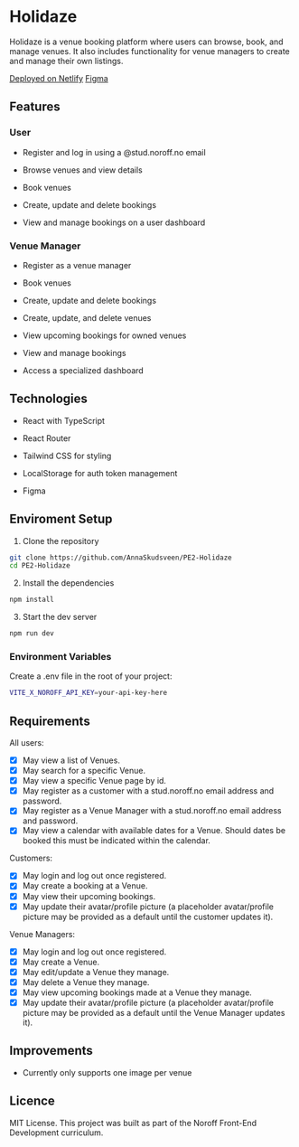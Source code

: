 # Holidaze

Holidaze is a venue booking platform where users can browse, book, and manage venues. It also includes functionality for venue managers to create and manage their own listings.

[Deployed on Netlify](https://holidaze-as.netlify.app/)
[Figma](https://www.figma.com/design/qro0mYvXWzb2EZL9V0HKxE/Holidaze?node-id=39-166&p=f&t=pG7TxYyICgQGKWpe-0)


## Features

### User

- Register and log in using a @stud.noroff.no email

- Browse venues and view details

- Book venues

- Create, update and delete bookings

- View and manage bookings on a user dashboard

### Venue Manager

- Register as a venue manager

- Book venues

- Create, update and delete bookings

- Create, update, and delete venues

- View upcoming bookings for owned venues

- View and manage bookings

- Access a specialized dashboard

## Technologies

- React with TypeScript

- React Router

- Tailwind CSS for styling

- LocalStorage for auth token management

- Figma

## Enviroment Setup

1. Clone the repository

```Bash
git clone https://github.com/AnnaSkudsveen/PE2-Holidaze
cd PE2-Holidaze
```

2. Install the dependencies

```Bash
npm install
```

3. Start the dev server

```Bash
npm run dev
```

### Environment Variables
Create a .env file in the root of your project:
````Bash
VITE_X_NOROFF_API_KEY=your-api-key-here
````

## Requirements

All users:

- [x] May view a list of Venues.
- [x] May search for a specific Venue.
- [x] May view a specific Venue page by id.
- [x] May register as a customer with a stud.noroff.no email address and password.
- [x] May register as a Venue Manager with a stud.noroff.no email address and password.
- [x] May view a calendar with available dates for a Venue. Should dates be booked this must be indicated within the calendar.

Customers:

- [x] May login and log out once registered.
- [x] May create a booking at a Venue.
- [x] May view their upcoming bookings.
- [x] May update their avatar/profile picture (a placeholder avatar/profile picture may be provided as a default until the customer updates it).

Venue Managers:

- [x] May login and log out once registered.
- [x] May create a Venue.
- [x] May edit/update a Venue they manage.
- [x] May delete a Venue they manage.
- [x] May view upcoming bookings made at a Venue they manage.
- [x] May update their avatar/profile picture (a placeholder avatar/profile picture may be provided as a default until the Venue Manager updates it).

## Improvements

- Currently only supports one image per venue

## Licence

MIT License. This project was built as part of the Noroff Front-End Development curriculum.
